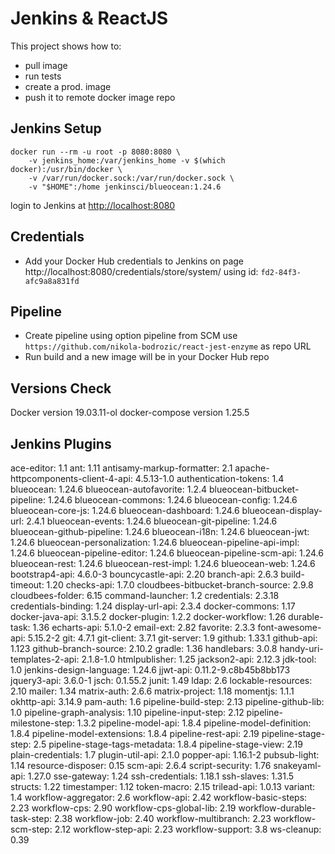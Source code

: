 # Jenkins & ReactJS

This project shows how to:
- pull image
- run tests
- create a prod. image
- push it to remote docker image repo

## Jenkins Setup

```shell
docker run --rm -u root -p 8080:8080 \
    -v jenkins_home:/var/jenkins_home -v $(which docker):/usr/bin/docker \
    -v /var/run/docker.sock:/var/run/docker.sock \
    -v "$HOME":/home jenkinsci/blueocean:1.24.6
```

login to Jenkins at <http://localhost:8080>

## Credentials

- Add your Docker Hub credentials to Jenkins on page http://localhost:8080/credentials/store/system/ using id: `fd2-84f3-afc9a8a831fd`

## Pipeline

- Create pipeline using option pipeline from SCM use `https://github.com/nikola-bodrozic/react-jest-enzyme` as repo URL
- Run build and a new image will be in your Docker Hub repo

## Versions Check

Docker version 19.03.11-ol
docker-compose version 1.25.5

## Jenkins Plugins

 ace-editor: 1.1
 ant: 1.11
 antisamy-markup-formatter: 2.1
 apache-httpcomponents-client-4-api: 4.5.13-1.0
 authentication-tokens: 1.4
 blueocean: 1.24.6
 blueocean-autofavorite: 1.2.4
 blueocean-bitbucket-pipeline: 1.24.6
 blueocean-commons: 1.24.6
 blueocean-config: 1.24.6
 blueocean-core-js: 1.24.6
 blueocean-dashboard: 1.24.6
 blueocean-display-url: 2.4.1
 blueocean-events: 1.24.6
 blueocean-git-pipeline: 1.24.6
 blueocean-github-pipeline: 1.24.6
 blueocean-i18n: 1.24.6
 blueocean-jwt: 1.24.6
 blueocean-personalization: 1.24.6
 blueocean-pipeline-api-impl: 1.24.6
 blueocean-pipeline-editor: 1.24.6
 blueocean-pipeline-scm-api: 1.24.6
 blueocean-rest: 1.24.6
 blueocean-rest-impl: 1.24.6
 blueocean-web: 1.24.6
 bootstrap4-api: 4.6.0-3
 bouncycastle-api: 2.20
 branch-api: 2.6.3
 build-timeout: 1.20
 checks-api: 1.7.0
 cloudbees-bitbucket-branch-source: 2.9.8
 cloudbees-folder: 6.15
 command-launcher: 1.2
 credentials: 2.3.18
 credentials-binding: 1.24
 display-url-api: 2.3.4
 docker-commons: 1.17
 docker-java-api: 3.1.5.2
 docker-plugin: 1.2.2
 docker-workflow: 1.26
 durable-task: 1.36
 echarts-api: 5.1.0-2
 email-ext: 2.82
 favorite: 2.3.3
 font-awesome-api: 5.15.2-2
 git: 4.7.1
 git-client: 3.7.1
 git-server: 1.9
 github: 1.33.1
 github-api: 1.123
 github-branch-source: 2.10.2
 gradle: 1.36
 handlebars: 3.0.8
 handy-uri-templates-2-api: 2.1.8-1.0
 htmlpublisher: 1.25
 jackson2-api: 2.12.3
 jdk-tool: 1.0
 jenkins-design-language: 1.24.6
 jjwt-api: 0.11.2-9.c8b45b8bb173
 jquery3-api: 3.6.0-1
 jsch: 0.1.55.2
 junit: 1.49
 ldap: 2.6
 lockable-resources: 2.10
 mailer: 1.34
 matrix-auth: 2.6.6
 matrix-project: 1.18
 momentjs: 1.1.1
 okhttp-api: 3.14.9
 pam-auth: 1.6
 pipeline-build-step: 2.13
 pipeline-github-lib: 1.0
 pipeline-graph-analysis: 1.10
 pipeline-input-step: 2.12
 pipeline-milestone-step: 1.3.2
 pipeline-model-api: 1.8.4
 pipeline-model-definition: 1.8.4
 pipeline-model-extensions: 1.8.4
 pipeline-rest-api: 2.19
 pipeline-stage-step: 2.5
 pipeline-stage-tags-metadata: 1.8.4
 pipeline-stage-view: 2.19
 plain-credentials: 1.7
 plugin-util-api: 2.1.0
 popper-api: 1.16.1-2
 pubsub-light: 1.14
 resource-disposer: 0.15
 scm-api: 2.6.4
 script-security: 1.76
 snakeyaml-api: 1.27.0
 sse-gateway: 1.24
 ssh-credentials: 1.18.1
 ssh-slaves: 1.31.5
 structs: 1.22
 timestamper: 1.12
 token-macro: 2.15
 trilead-api: 1.0.13
 variant: 1.4
 workflow-aggregator: 2.6
 workflow-api: 2.42
 workflow-basic-steps: 2.23
 workflow-cps: 2.90
 workflow-cps-global-lib: 2.19
 workflow-durable-task-step: 2.38
 workflow-job: 2.40
 workflow-multibranch: 2.23
 workflow-scm-step: 2.12
 workflow-step-api: 2.23
 workflow-support: 3.8
 ws-cleanup: 0.39
